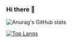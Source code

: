 ### Hi there 👋

<!--
**ShiChenCong/ShiChenCong** is a ✨ _special_ ✨ repository because its `README.md` (this file) appears on your GitHub profile.

Here are some ideas to get you started:

- 🔭 I’m currently working on ...
- 🌱 I’m currently learning ...
- 👯 I’m looking to collaborate on ...
- 🤔 I’m looking for help with ...
- 💬 Ask me about ...
- 📫 How to reach me: ...
- 😄 Pronouns: ...
- ⚡ Fun fact: ...
-->

![Anurag's GitHub stats](https://github-readme-stats.vercel.app/api?username=ShiChenCong&show_icons=true&theme=radical)

[![Top Langs](https://github-readme-stats.vercel.app/api/top-langs/?username=ShiChenCong&layout=compact)](https://github.com/ShiChenCong/github-readme-stats)
